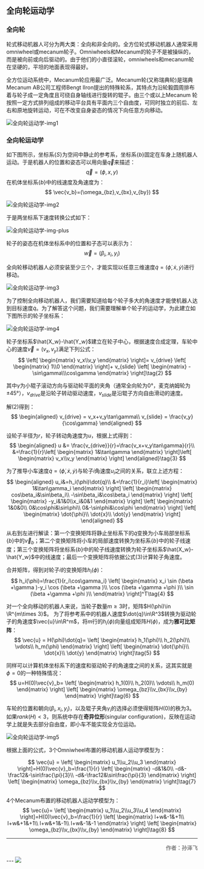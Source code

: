 ## 全向轮运动学

<script type="text/javascript" src="http://cdn.mathjax.org/mathjax/latest/MathJax.js?config=TeX-AMS-MML_HTMLorMML"></script>
<script type="text/x-mathjax-config">
    MathJax.Hub.Config({
        tex2jax: {inlineMath: [['$', '$']]},
        messageStyle: "none"
    });
</script>

### 全向轮

轮式移动机器人可分为两大类：全向和非全向的。全方位轮式移动机器人通常采用omniwheel或mecanum轮子。Omniwheels和Mecanum的轮子不是被操纵的，而是被向前或向后驱动的。由于他们的小直径滚轮，omniwheels和mecanum轮在坚硬的，平坦的地面表现得最好。

全方位运动系统中，Mecanum轮应用最广泛。Mecanum轮(又称瑞典轮)是瑞典Mecanum AB公司工程师Bengt Ilron提出的特殊轮系，其特点为沿轮毅圆周排布着与轮子成一定角度且可绕自身轴线进行旋转的辊子。由三个或以上Mecanum 轮按照一定方式排列组成的移动平台具有平面内三个自由度，可同时独立的前后、左右和原地旋转运动，可在不改变自身姿态的情况下向任意方向移动。

![全向轮运动学-img1](全向轮运动学-img1.jpg)

### 全向轮运动学

如下图所示，坐标系$\{S\}$为空间中静止的参考系，坐标系$\{b\}$固定在车身上随机器人运动。于是机器人的位置和姿态可以用向量$\vec{q}$来描述：
$$
\vec{q}=(\phi,x,y)
$$
在机体坐标系$\{b\}$中的线速度及角速度为：
$$
\vec{v_b}=(\omega_{bz},v_{bx},v_{by})
$$

![全向轮运动学-img2](全向轮运动学-img2.jpg)

于是两坐标系下速度转换公式如下：

![全向轮运动学-img-plus](全向轮运动学-img-plus.png)

轮子的姿态在机体坐标系中的位置和子态可以表示为：
$$
\vec{w} = (\beta_i,x_i,y_i)
$$

全向轮移动机器人必须安装至少三个，才能实现以任意三维速度$\dot{q}=(\dot{\phi},\dot{x},\dot{y})$进行移动。

![全向轮运动学-img3](全向轮运动学-img3.jpg)

为了控制全向移动机器人，我们需要知道给每个轮子多大的角速度才能使机器人达到目标速度$\dot{q}$。为了解答这个问题，我们需要理解单个轮子的运动学，为此建立如下图所示的轮子坐标系：

![全向轮运动学-img4](全向轮运动学-img4.jpg)

轮子坐标系$\hat{X_w}-\hat{Y_w}$建立在轮子中心，根据速度合成定理，车轮中心的速度$\vec{v}=(v_x,v_y)$满足下列公式：
$$
\left[
    \begin{matrix}
    v_x\\v_y
    \end{matrix}
    \right]=
    v_{drive}
    \left[
    \begin{matrix}
    1\\0
    \end{matrix}
    \right]+
    v_{slide}
    \left[
    \begin{matrix}
    -\sin\gamma\\\cos\gamma
    \end{matrix}
    \right]\tag{2}
$$

其中$\gamma$为小辊子滚动方向与驱动轮平面的夹角（通常全向轮为0°，麦克纳姆轮为±45°），$v_{drive}$是沿轮子转动驱动速度，$v_{slide}$是沿辊子方向自由滑动的速度。

解$(2)$得到：
$$
\begin{aligned}
v_{drive} = v_x+v_y\tan\gamma\\
v_{slide} = \frac{v_y}{\cos\gamma}
\end{aligned}
$$

设轮子半径为$r$，轮子转动角速度为$u$，根据上式得到：
$$
\begin{aligned}
u &= \frac{v_{drive}}{r}=\frac{v_x+v_y\tan\gamma}{r}\\
&=\frac{1}{r}\left[
    \begin{matrix}
    1&\tan\gamma
    \end{matrix}
    \right]\left[
    \begin{matrix}
    v_x\\v_y
    \end{matrix}
    \right]
\end{aligned}\tag{3}
$$

为了推导小车速度$\dot{q}=(\dot{\phi},\dot{x},\dot{y})$与轮子$i$角速度$u_i$之间的关系，联立上述方程：
$$
\begin{aligned}
u_i&=h_i(\phi)\dot{q}\\
&=\frac{1}{r_i}\left[
    \begin{matrix}
    1&\tan\gamma_i
    \end{matrix}
    \right]
    \left[
    \begin{matrix}
    cos\beta_i&\sin\beta_i\\
    -\sin\beta_i&\cos\beta_i
    \end{matrix}
    \right]
    \left[
    \begin{matrix}
    -y_i&1&0\\x_i&0&1
    \end{matrix}
    \right]
    \left[
    \begin{matrix}
    1&0&0\\
    0&\cos\phi&\sin\phi\\
    0&-\sin\phi&\cos\phi
    \end{matrix}
    \right]
    \left[
    \begin{matrix}
    \dot{\phi}\\ \dot{x}\\ \dot{y}
    \end{matrix}
    \right]
\end{aligned}
$$

从右到左进行解读：第一个变换矩阵将静止坐标系下的$\dot{q}$变换为小车局部坐标系$\{b\}$中的$\vec{v}_b$；第二个变换矩阵将小车的局部速度转换为坐标系$\{b\}$中的轮子线速度；第三个变换矩阵将坐标系$\{b\}$中的轮子线速度转换为轮子坐标系$\hat{X_w}-\hat{Y_w}$中的线速度；最后一个变换矩阵将依据公式$(3)$计算轮子角速度。

合并矩阵，得到对轮子$i$的变换矩阵$h_i(\phi)$：
$$
h_i(\phi)=\frac{1}{r_i\cos\gamma_i}
\left[
\begin{matrix}
x_i \sin (\beta +\gamma )-y_i \cos (\beta +\gamma )\\
\cos (\beta +\gamma +\phi )\\
\sin (\beta +\gamma +\phi )\\
\end{matrix}
\right]^T\tag{4}
$$

对一个全向移动的机器人来说，当轮子数量$m\ge 3$时，矩阵$H(\phi)\in \R^{m\times 3}$。
为了将参考系中的机器人速度$\dot{q}\in\R^3$转换为驱动轮子的角速度$\vec{u}\in\R^m$，将$m$行的$h_i(\phi)$向量组成矩阵$H(\phi)$，成为**雅可比矩阵**：
$$
\vec{u} = H(\phi)\dot{q}=
    \left[
    \begin{matrix}
    h_1(\phi)\\
    h_2(\phi)\\
    \vdots\\
    h_m(\phi)
    \end{matrix}
    \right]
        \left[
    \begin{matrix}
    \dot{\phi}\\ \dot{x}\\ \dot{y}
    \end{matrix}
    \right]\tag{5}
$$

同样可以计算机体坐标系下的速度和驱动轮子的角速度之间的关系，这其实就是$\phi=0$的一种特殊情况：
$$
u=H(0)\vec{v}_b=
    \left[
    \begin{matrix}
    h_1(0)\\
    h_2(0)\\
    \vdots\\
    h_m(0)
    \end{matrix}
    \right]
        \left[
    \begin{matrix}
    \omega_{bz}\\v_{bx}\\v_{by}
    \end{matrix}
    \right]\tag{6}
$$

车轮的位置和朝向$(\beta_i,x_i,y_i)$，以及辊子夹角$\gamma_i$的选择必须使得矩阵$H(0)$的秩为$3$。如果$rank(H) < 3$，则系统中存在**奇异位形**(singular configuration)，反映在运动学上就是失去部分自由度，即小车不能实现全方位运动。

![全向轮运动学-img5](全向轮运动学-img5.jpg)

根据上面的公式，3个Omniwheel布置的移动机器人运动学模型为：

$$
\vec{u} = \left[
    \begin{matrix}
    u_1\\u_2\\u_3
    \end{matrix}
    \right]=H(0)\vec{v}_b=\frac{1}{r}
    \left[
    \begin{matrix}
    -d&1&0\\
    -d&-\frac12&-\sin\frac{\pi}{3}\\
    -d&-\frac12&\sin\frac{\pi}{3}
    \end{matrix}
    \right]
    \left[
    \begin{matrix}
    \omega_{bz}\\v_{bx}\\v_{by}
    \end{matrix}
    \right]\tag{7}
$$

4个Mecanum布置的移动机器人运动学模型为：
$$
\vec{u}=
\left[
\begin{matrix}
    u_1\\u_2\\u_3\\u_4
    \end{matrix}
    \right]=H(0)\vec{v}_b=\frac{1}{r}
    \left[
    \begin{matrix}
    l+w&-1&+1\\
    l+w&+1&+1\\
    l+w&+1&-1\\
    l+w&-1&-1
    \end{matrix}
    \right]
    \left[
    \begin{matrix}
    \omega_{bz}\\v_{bx}\\v_{by}
    \end{matrix}
    \right]\tag{8}
$$

---

<p align='right'><font color=gray><strong>作者：孙泽飞</strong></font></p>
---

<img src='https://img.wenhairu.com/images/2020/10/18/CbAIj.png'  >

